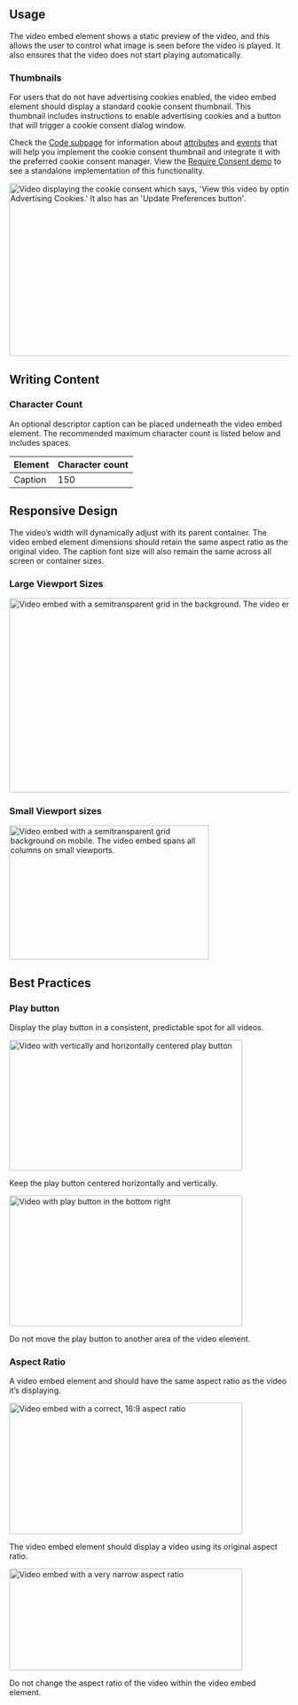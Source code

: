 ## Usage 

The video embed element shows a static preview of the video, and this allows the user to control what image is seen before the video is played. It also ensures that the video does not start playing automatically.

### Thumbnails

For users that do not have advertising cookies enabled, the video embed element should display a standard cookie consent thumbnail. This thumbnail includes instructions to enable advertising cookies and a button that will trigger a cookie consent dialog window.

Check the [Code subpage](/elements/video-embed/code/) for information about [attributes](/elements/video-embed/code/#rh-video-embed) and [events](/elements/video-embed/code/#rh-video-embed) that will help you implement the cookie consent thumbnail and integrate it with the preferred cookie consent manager. View the [Require Consent demo](/elements/video-embed/demo/require-consent/) to see a standalone implementation of this functionality.

<uxdot-example width-adjustment="555px">
  <img src="../video-require-consent.svg"
        alt="Video displaying the cookie consent which says, 'View this video by opting into Advertising Cookies.' It also has an 'Update Preferences button'."
        width="556"
        height="312">
</uxdot-example>

## Writing Content

### Character Count

An optional descriptor caption can be placed underneath the video embed element. The recommended maximum character count is listed below and includes spaces.

<rh-table>
  <table>
    <thead>
      <tr>
        <th scope="col" data-label="Element">Element</th>
        <th scope="col" data-label="Character count">Character count</th>
      </tr>
    </thead>
    <tbody>
        <tr>
          <td data-label="Element">Caption</td>
          <td data-label="Character count">150</td>
        </tr>
    </tbody>
  </table>
</rh-table>

## Responsive Design

The video’s width will dynamically adjust with its parent container. The video embed element dimensions should retain the same aspect ratio as the original video. The caption font size will also remain the same across all screen or container sizes.

### Large Viewport Sizes

<img src="../video-grid-lg-viewports.svg"
        alt="Video embed with a semitransparent grid in the background. The video embed only spans half the columns."
        width="1000"
        height="351">

### Small Viewport sizes

<img src="../video-grid-sm-viewports.svg"
        alt="Video embed with a semitransparent grid background on mobile. The video embed spans all columns on small viewports."
        width="360"
        height="242">

## Best Practices

### Play button

Display the play button in a consistent, predictable spot for all videos.

<div class="grid xs-two-columns">
  <uxdot-best-practice variant="do">
    <uxdot-example color-palette="lightest" width-adjustment="420px" slot="image">
      <img src="../guidelines-best-practice-1-do.svg"
        alt="Video with vertically and horizontally centered play button"
        width="420"
        height="236">
    </uxdot-example>
    <p>Keep the play button centered horizontally and vertically.</p>
  </uxdot-best-practice>

  <uxdot-best-practice variant="dont">
    <uxdot-example color-palette="lightest" width-adjustment="420px" slot="image">
      <img src="../guidelines-best-practice-1-dont.svg"
        alt="Video with play button in the bottom right"
        width="420"
        height="236">
    </uxdot-example>
    <p>Do not move the play button to another area of the video element.</p>
  </uxdot-best-practice>
</div>


### Aspect Ratio

A video embed element and should have the same aspect ratio as the video it’s displaying.

<div class="grid xs-two-columns">
  <uxdot-best-practice variant="do">
    <uxdot-example color-palette="lightest" width-adjustment="420px" slot="image">
      <img src="../guidelines-best-practice-2-do.svg"
        alt="Video embed with a correct, 16:9 aspect ratio"
        width="420"
        height="237">
    </uxdot-example>
    <p>The video embed element should display a video using its original aspect ratio.</p>
  </uxdot-best-practice>

  <uxdot-best-practice variant="dont">
    <uxdot-example color-palette="lightest" width-adjustment="420px" slot="image">
      <img src="../guidelines-best-practice-2-dont.svg"
        alt="Video embed with a very narrow aspect ratio"
        width="420"
        height="184">
    </uxdot-example>
    <p>Do not change the aspect ratio of the video within the video embed element.</p>
  </uxdot-best-practice>
</div>
